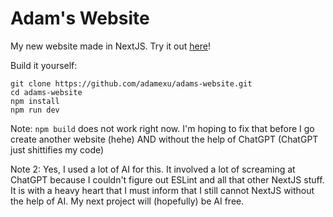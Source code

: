 # Adam's Website

My new website made in NextJS. Try it out [here](https://beta.adamxu.net/)!

Build it yourself:

```
git clone https://github.com/adamexu/adams-website.git
cd adams-website
npm install
npm run dev
```

Note: `npm build` does not work right now. I'm hoping to fix that before I go create another website (hehe) AND without the help of ChatGPT (ChatGPT just shittifies my code)

Note 2: Yes, I used a lot of AI for this. It involved a lot of screaming at ChatGPT because I couldn't figure out ESLint and all that other NextJS stuff. It is with a heavy heart that I must inform that I still cannot NextJS without the help of AI. My next project will (hopefully) be AI free.
